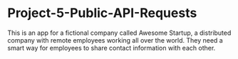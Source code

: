 # Project-5-Public-API-Requests
 This is an app for a fictional company called Awesome Startup, a distributed company with remote employees working all over the world. They need a smart way for employees to share contact information with each other.

